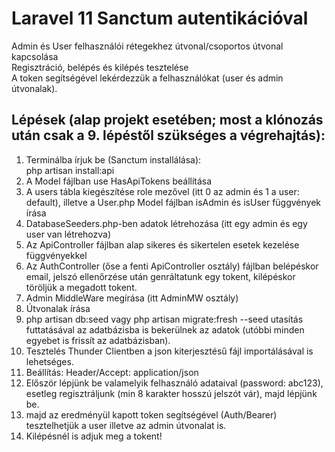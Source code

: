 # Laravel 11 Sanctum autentikációval
Admin és User felhasználói rétegekhez útvonal/csoportos útvonal kapcsolása  
Regisztráció, belépés és kilépés tesztelése  
A token segítségével lekérdezzük a felhasználókat (user és admin útvonalak).  

## Lépések (alap projekt esetében; most a klónozás után csak a 9. lépéstől szükséges a végrehajtás):
1. Terminálba írjuk be (Sanctum installálása):  
php artisan install:api  
2. A Model fájlban use HasApiTokens beállítása
3. A users tábla kiegészítése role mezővel (itt 0 az admin és 1 a user: default), illetve a User.php Model fájlban isAdmin és isUser függvények írása  
4. DatabaseSeeders.php-ben adatok létrehozása (itt egy admin és egy user van létrehozva)
5. Az ApiController fájlban alap sikeres és sikertelen esetek kezelése függvényekkel
6. Az AuthController (őse a fenti ApiController osztály) fájlban belépéskor email, jelszó ellenőrzése után genráltatunk egy tokent, kilépéskor töröljük a megadott tokent.
7. Admin MiddleWare megírása (itt AdminMW osztály)
8. Útvonalak írása  
9. php artisan db:seed vagy php artisan migrate:fresh --seed utasítás futtatásával az adatbázisba is bekerülnek az adatok (utóbbi minden egyebet is frissít az adatbázisban).
10. Tesztelés Thunder Clientben a json kiterjesztésű fájl importálásával is lehetséges.
11. Beállítás: Header/Accept: application/json  
12. Először lépjünk be valamelyik felhasználó adataival (password: abc123), esetleg regisztráljunk (min 8 karakter hosszú jelszót vár), majd lépjünk be.
13. majd az eredményül kapott token segítségével (Auth/Bearer) tesztelhetjük a user illetve az admin útvonalat is.
14. Kilépésnél is adjuk meg a tokent!
